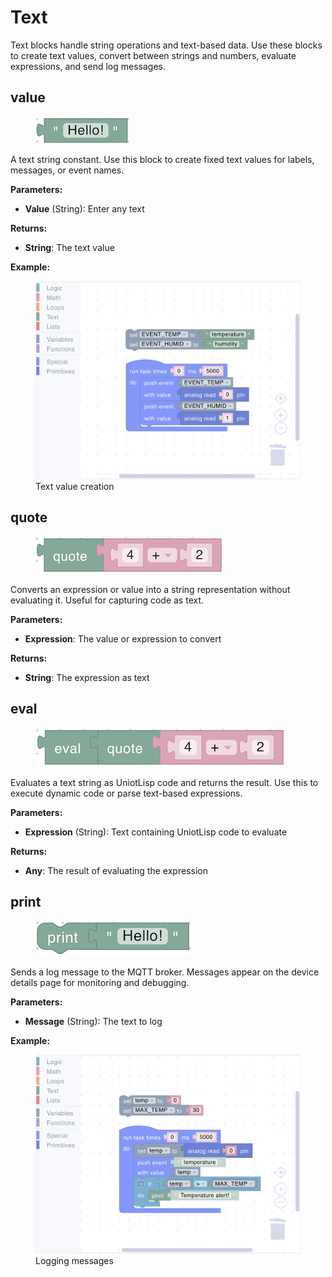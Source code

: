 # Text

Text blocks handle string operations and text-based data. Use these blocks to create text values, convert between strings and numbers, evaluate expressions, and send log messages.

## value

<div align="left"><figure><img src="../../../.gitbook/assets/text_value.png" alt=""><figcaption></figcaption></figure></div>

A text string constant. Use this block to create fixed text values for labels, messages, or event names.

**Parameters:**

- **Value** (String): Enter any text

**Returns:**

- **String**: The text value

**Example:**

<div align="left"><figure><img src="../../../.gitbook/assets/text_value_example.png" alt=""><figcaption>Text value creation</figcaption></figure></div>

## quote

<div align="left"><figure><img src="../../../.gitbook/assets/text_quote.png" alt=""><figcaption></figcaption></figure></div>

Converts an expression or value into a string representation without evaluating it. Useful for capturing code as text.

**Parameters:**

- **Expression**: The value or expression to convert

**Returns:**

- **String**: The expression as text

## eval

<div align="left"><figure><img src="../../../.gitbook/assets/text_eval.png" alt=""><figcaption></figcaption></figure></div>

Evaluates a text string as UniotLisp code and returns the result. Use this to execute dynamic code or parse text-based expressions.

**Parameters:**

- **Expression** (String): Text containing UniotLisp code to evaluate

**Returns:**

- **Any**: The result of evaluating the expression

## print

<div align="left"><figure><img src="../../../.gitbook/assets/text_print.png" alt=""><figcaption></figcaption></figure></div>

Sends a log message to the MQTT broker. Messages appear on the device details page for monitoring and debugging.

**Parameters:**

- **Message** (String): The text to log

**Example:**

<div align="left"><figure><img src="../../../.gitbook/assets/text_print_example.png" alt=""><figcaption>Logging messages</figcaption></figure></div>
